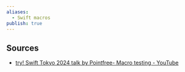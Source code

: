 ```yaml
---
aliases:
  - Swift macros
publish: true
---
```

## Sources
- [try! Swift Tokyo 2024 talk by Pointfree- Macro testing - YouTube](https://www.youtube.com/watch?v=tSJF1rx0hhA)  